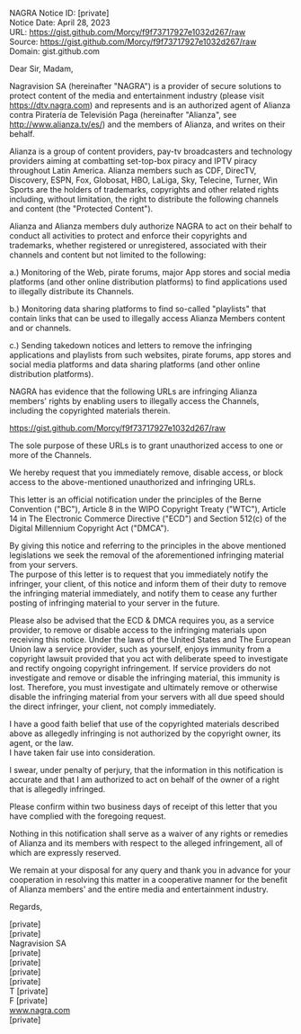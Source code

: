 NAGRA Notice ID: [private]  
Notice Date: April 28, 2023  
URL: https://gist.github.com/Morcy/f9f73717927e1032d267/raw  
Source: https://gist.github.com/Morcy/f9f73717927e1032d267/raw  
Domain: gist.github.com  
  
Dear Sir, Madam,  
  
Nagravision SA (hereinafter "NAGRA") is a provider of secure solutions to protect content of the media and entertainment industry (please visit https://dtv.nagra.com) and represents and is an authorized agent of Alianza contra Piratería de Televisión Paga (hereinafter "Alianza", see http://www.alianza.tv/es/) and the members of Alianza, and writes on their behalf.  
  
Alianza is a group of content providers, pay-tv broadcasters and technology providers aiming at combatting set-top-box piracy and IPTV piracy throughout Latin America. Alianza members such as CDF, DirecTV, Discovery, ESPN, Fox, Globosat, HBO, LaLiga, Sky, Telecine, Turner, Win Sports are the holders of trademarks, copyrights and other related rights including, without limitation, the right to distribute the following channels and content (the "Protected Content").  
  
Alianza and Alianza members duly authorize NAGRA to act on their behalf to conduct all activities to protect and enforce their copyrights and trademarks, whether registered or unregistered, associated with their channels and content but not limited to the following:  
  
a.) Monitoring of the Web, pirate forums, major App stores and social media platforms (and other online distribution platforms) to find applications used to illegally distribute its Channels.  
  
b.) Monitoring data sharing platforms to find so-called "playlists" that contain links that can be used to illegally access Alianza Members content and or channels.  
  
c.) Sending takedown notices and letters to remove the infringing applications and playlists from such websites, pirate forums, app stores and social media platforms and data sharing platforms (and other online distribution platforms).  
  
NAGRA has evidence that the following URLs are infringing Alianza members' rights by enabling users to illegally access the Channels, including the copyrighted materials therein.  
  
https://gist.github.com/Morcy/f9f73717927e1032d267/raw  
  
The sole purpose of these URLs is to grant unauthorized access to one or more of the Channels.  
  
We hereby request that you immediately remove, disable access, or block access to the above-mentioned unauthorized and infringing URLs.  
  
This letter is an official notification under the principles of the Berne Convention ("BC"), Article 8 in the WIPO Copyright Treaty ("WTC"), Article 14 in The Electronic Commerce Directive ("ECD") and Section 512(c) of the Digital Millennium Copyright Act ("DMCA").  
  
By giving this notice and referring to the principles in the above mentioned legislations we seek the removal of the aforementioned infringing material from your servers.  
The purpose of this letter is to request that you immediately notify the infringer, your client, of this notice and inform them of their duty to remove the infringing material immediately, and notify them to cease any further posting of infringing material to your server in the future.  
  
Please also be advised that the ECD & DMCA requires you, as a service provider, to remove or disable access to the infringing materials upon receiving this notice. Under the laws of the United States and The European Union law a service provider, such as yourself, enjoys immunity from a copyright lawsuit provided that you act with deliberate speed to investigate and rectify ongoing copyright infringement. If service providers do not investigate and remove or disable the infringing material, this immunity is lost. Therefore, you must investigate and ultimately remove or otherwise disable the infringing material from your servers with all due speed should the direct infringer, your client, not comply immediately.  
  
I have a good faith belief that use of the copyrighted materials described above as allegedly infringing is not authorized by the copyright owner, its agent, or the law.  
I have taken fair use into consideration.  
  
I swear, under penalty of perjury, that the information in this notification is accurate and that I am authorized to act on behalf of the owner of a right that is allegedly infringed.  
  
Please confirm within two business days of receipt of this letter that you have complied with the foregoing request.  
  
Nothing in this notification shall serve as a waiver of any rights or remedies of Alianza and its members with respect to the alleged infringement, all of which are expressly reserved.  
  
We remain at your disposal for any query and thank you in advance for your cooperation in resolving this matter in a cooperative manner for the benefit of Alianza members' and the entire media and entertainment industry.  
  
Regards,  
  
[private]  
[private]  
Nagravision SA  
[private]  
[private]  
[private]  
[private]  
T [private]   
F [private]   
www.nagra.com  
[private]  
